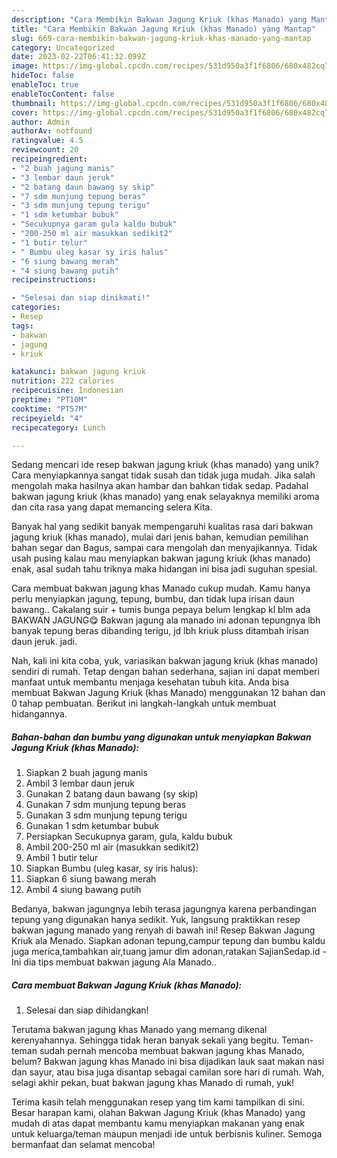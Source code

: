 ```yaml
---
description: "Cara Membikin Bakwan Jagung Kriuk (khas Manado) yang Mantap"
title: "Cara Membikin Bakwan Jagung Kriuk (khas Manado) yang Mantap"
slug: 669-cara-membikin-bakwan-jagung-kriuk-khas-manado-yang-mantap
category: Uncategorized
date: 2023-02-22T06:41:32.099Z
image: https://img-global.cpcdn.com/recipes/531d950a3f1f6806/680x482cq70/bakwan-jagung-kriuk-khas-manado-foto-resep-utama.jpg
hideToc: false
enableToc: true
enableTocContent: false
thumbnail: https://img-global.cpcdn.com/recipes/531d950a3f1f6806/680x482cq70/bakwan-jagung-kriuk-khas-manado-foto-resep-utama.jpg
cover: https://img-global.cpcdn.com/recipes/531d950a3f1f6806/680x482cq70/bakwan-jagung-kriuk-khas-manado-foto-resep-utama.jpg
author: Admin
authorAv: notfound
ratingvalue: 4.5
reviewcount: 20
recipeingredient:
- "2 buah jagung manis"
- "3 lembar daun jeruk"
- "2 batang daun bawang sy skip"
- "7 sdm munjung tepung beras"
- "3 sdm munjung tepung terigu"
- "1 sdm ketumbar bubuk"
- "Secukupnya garam gula kaldu bubuk"
- "200-250 ml air masukkan sedikit2"
- "1 butir telur"
- " Bumbu uleg kasar sy iris halus"
- "6 siung bawang merah"
- "4 siung bawang putih"
recipeinstructions:

- "Selesai dan siap dinikmati!"
categories:
- Resep
tags:
- bakwan
- jagung
- kriuk

katakunci: bakwan jagung kriuk 
nutrition: 222 calories
recipecuisine: Indonesian
preptime: "PT10M"
cooktime: "PT57M"
recipeyield: "4"
recipecategory: Lunch

---
```





Sedang mencari ide resep bakwan jagung kriuk (khas manado) yang unik? Cara menyiapkannya sangat tidak susah dan tidak juga mudah. Jika salah mengolah maka hasilnya akan hambar dan bahkan tidak sedap. Padahal bakwan jagung kriuk (khas manado) yang enak selayaknya memiliki aroma dan cita rasa yang dapat memancing selera Kita.





Banyak hal yang sedikit banyak mempengaruhi kualitas rasa dari bakwan jagung kriuk (khas manado), mulai dari jenis bahan, kemudian pemilihan bahan segar dan Bagus, sampai cara mengolah dan menyajikannya. Tidak usah pusing kalau mau menyiapkan bakwan jagung kriuk (khas manado) enak,      asal sudah tahu triknya maka hidangan ini bisa jadi suguhan spesial.














Cara membuat bakwan jagung khas Manado cukup mudah. Kamu hanya perlu menyiapkan jagung, tepung, bumbu, dan tidak lupa irisan daun bawang.. Cakalang suir + tumis bunga pepaya belum lengkap kl blm ada BAKWAN JAGUNG😋 Bakwan jagung ala manado ini adonan tepungnya lbh banyak tepung beras dibanding terigu, jd lbh kriuk pluss ditambah irisan daun jeruk. jadi.






Nah, kali ini kita coba, yuk, variasikan bakwan jagung kriuk (khas manado) sendiri di rumah. Tetap dengan bahan sederhana, sajian ini dapat memberi manfaat untuk membantu menjaga kesehatan tubuh kita. Anda bisa membuat Bakwan Jagung Kriuk (khas Manado) menggunakan 12 bahan dan 0 tahap pembuatan. Berikut ini langkah-langkah untuk membuat hidangannya.

<!--inarticleads1-->

##### Bahan-bahan dan bumbu yang digunakan untuk menyiapkan Bakwan Jagung Kriuk (khas Manado):

1. Siapkan 2 buah jagung manis
1. Ambil 3 lembar daun jeruk
1. Gunakan 2 batang daun bawang (sy skip)
1. Gunakan 7 sdm munjung tepung beras
1. Gunakan 3 sdm munjung tepung terigu
1. Gunakan 1 sdm ketumbar bubuk
1. Persiapkan Secukupnya garam, gula, kaldu bubuk
1. Ambil 200-250 ml air (masukkan sedikit2)
1. Ambil 1 butir telur
1. Siapkan  Bumbu (uleg kasar, sy iris halus):
1. Siapkan 6 siung bawang merah
1. Ambil 4 siung bawang putih


Bedanya, bakwan jagungnya lebih terasa jagungnya karena perbandingan tepung yang digunakan hanya sedikit. Yuk, langsung praktikkan resep bakwan jagung manado yang renyah di bawah ini! Resep Bakwan Jagung Kriuk ala Menado. Siapkan adonan tepung,campur tepung dan bumbu kaldu juga merica,tambahkan air,tuang jamur dlm adonan,ratakan SajianSedap.id - Ini dia tips membuat bakwan jagung Ala Manado.. 

<!--inarticleads2-->

##### Cara membuat Bakwan Jagung Kriuk (khas Manado):


1. Selesai dan siap dihidangkan!

Terutama bakwan jagung khas Manado yang memang dikenal kerenyahannya. Sehingga tidak heran banyak sekali yang begitu. Teman-teman sudah pernah mencoba membuat bakwan jagung khas Manado, belum? Bakwan jagung khas Manado ini bisa dijadikan lauk saat makan nasi dan sayur, atau bisa juga disantap sebagai camilan sore hari di rumah. Wah, selagi akhir pekan, buat bakwan jagung khas Manado di rumah, yuk! 

Terima kasih telah menggunakan resep yang tim kami tampilkan di sini. Besar harapan kami, olahan Bakwan Jagung Kriuk (khas Manado) yang mudah di atas dapat membantu kamu menyiapkan makanan yang enak untuk keluarga/teman maupun menjadi ide untuk berbisnis kuliner. Semoga bermanfaat dan selamat mencoba!
